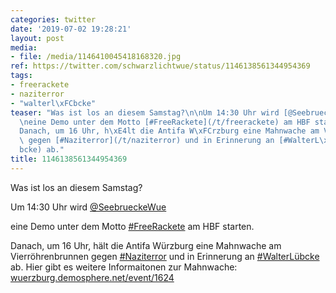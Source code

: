 ```yaml
---
categories: twitter
date: '2019-07-02 19:28:21'
layout: post
media:
- file: /media/1146410045418168320.jpg
ref: https://twitter.com/schwarzlichtwue/status/1146138561344954369
tags:
- freerackete
- naziterror
- "walterl\xFCbcke"
teaser: "Was ist los an diesem Samstag?\n\nUm 14:30 Uhr wird [@SeebrueckeWue](https://twitter.com/SeebrueckeWue)\n\
  \neine Demo unter dem Motto [#FreeRackete](/t/freerackete) am HBF starten. \n\n\
  Danach, um 16 Uhr, h\xE4lt die Antifa W\xFCrzburg eine Mahnwache am Vierr\xF6hrenbrunnen\
  \ gegen [#Naziterror](/t/naziterror) und in Erinnerung an [#WalterL\xFCbcke](/t/walterl\xFC\
  bcke) ab."
title: 1146138561344954369
---
```

Was ist los an diesem Samstag?

Um 14:30 Uhr wird [@SeebrueckeWue](https://twitter.com/SeebrueckeWue)

eine Demo unter dem Motto [#FreeRackete](/t/freerackete) am HBF starten. 

Danach, um 16 Uhr, hält die Antifa Würzburg eine Mahnwache am Vierröhrenbrunnen gegen [#Naziterror](/t/naziterror) und in Erinnerung an [#WalterLübcke](/t/walterlübcke) ab.
Hier gibt es weitere Informaitonen zur Mahnwache: [wuerzburg.demosphere.net/event/1624](https://wuerzburg.demosphere.net/event/1624) 